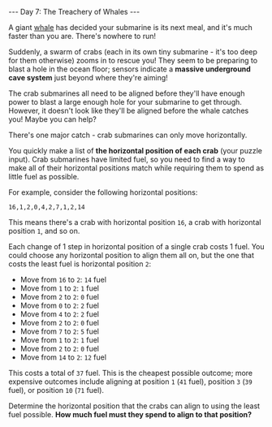--- Day 7: The Treachery of Whales ---

A giant [whale](https://en.wikipedia.org/wiki/Sperm_whale) has decided your submarine is its next meal, and it's much faster than you are. There's nowhere to run!

Suddenly, a swarm of crabs (each in its own tiny submarine - it's too deep for them otherwise) zooms in to rescue you! They seem to be preparing to blast a hole in the ocean floor; sensors indicate a **massive underground cave system** just beyond where they're aiming!

The crab submarines all need to be aligned before they'll have enough power to blast a large enough hole for your submarine to get through. However, it doesn't look like they'll be aligned before the whale catches you! Maybe you can help?

There's one major catch - crab submarines can only move horizontally.

You quickly make a list of **the horizontal position of each crab** (your puzzle input). Crab submarines have limited fuel, so you need to find a way to make all of their horizontal positions match while requiring them to spend as little fuel as possible.

For example, consider the following horizontal positions:

```
16,1,2,0,4,2,7,1,2,14
```

This means there's a crab with horizontal position `16`, a crab with horizontal position `1`, and so on.

Each change of 1 step in horizontal position of a single crab costs 1 fuel. You could choose any horizontal position to align them all on, but the one that costs the least fuel is horizontal position `2`:

- Move from `16` to `2`: `14` fuel
- Move from `1` to `2`: `1` fuel
- Move from `2` to `2`: `0` fuel
- Move from `0` to `2`: `2` fuel
- Move from `4` to `2`: `2` fuel
- Move from `2` to `2`: `0` fuel
- Move from `7` to `2`: `5` fuel
- Move from `1` to `2`: `1` fuel
- Move from `2` to `2`: `0` fuel
- Move from `14` to `2`: `12` fuel

This costs a total of `37` fuel. This is the cheapest possible outcome; more expensive outcomes include aligning at position `1` (`41` fuel), position `3` (`39` fuel), or position `10` (`71` fuel).

Determine the horizontal position that the crabs can align to using the least fuel possible. **How much fuel must they spend to align to that position?**
